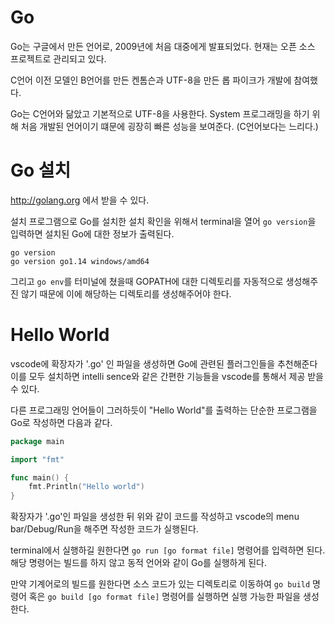 # Go

Go는 구글에서 만든 언어로, 2009년에 처음 대중에게 발표되었다. 현재는 오픈 소스 프로젝트로 관리되고 있다.

C언어 이전 모델인 B언어를 만든 켄톰슨과 UTF-8을 만든 롭 파이크가 개발에 참여했다.

Go는 C언어와 닮았고 기본적으로 UTF-8을 사용한다. System 프로그래밍을 하기 위해 처음 개발된 언어이기 떄문에 굉장히 빠른 성능을 보여준다. (C언어보다는 느리다.)

# Go 설치

http://golang.org 에서 받을 수 있다.

설치 프로그램으로 Go를 설치한 설치 확인을 위해서 terminal을 열어 `go version`을 입력하면 설치된 Go에 대한 정보가 출력된다.

```terminal
go version
go version go1.14 windows/amd64
```

그리고 `go env`를 터미널에 쳤을때 GOPATH에 대한 디렉토리를 자동적으로 생성해주진 않기 때문에 이에 해당하는 디렉토리를 생성해주어야 한다.

# Hello World

vscode에 확장자가 '.go' 인 파일을 생성하면 Go에 관련된 플러그인들을 추천해준다 이를 모두 설치하면 intelli sence와 같은 간편한 기능들을 vscode를 통해서 제공 받을 수 있다.

다른 프로그래밍 언어들이 그러하듯이 "Hello World"를 출력하는 단순한 프로그램을 Go로 작성하면 다음과 같다.

```go
package main

import "fmt"

func main() {
	fmt.Println("Hello world")
}

```

확장자가 '.go'인 파일을 생성한 뒤 위와 같이 코드를 작성하고 vscode의 menu bar/Debug/Run을 해주면 작성한 코드가 실행된다.

terminal에서 실행하길 원한다면 `go run [go format file]` 명령어를 입력하면 된다. 해당 명령어는 빌드를 하지 않고 동적 언어와 같이 Go를 실행하게 된다.

만약 기계어로의 빌드를 원한다면 소스 코드가 있는 디렉토리로 이동하여 `go build` 명령어 혹은 `go build [go format file]` 명령어를 실행하면 실행 가능한 파일을 생성한다.